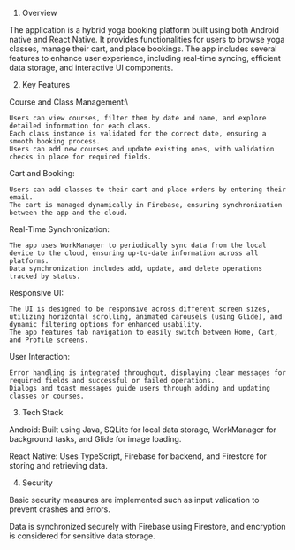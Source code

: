 1) Overview

  The application is a hybrid yoga booking platform built using both Android native and React Native. It provides functionalities for users to browse yoga classes, manage their cart, and place bookings. The app includes several features to enhance user experience, including real-time syncing, efficient data storage, and interactive UI components.

2) Key Features

  Course and Class Management:\
  
    Users can view courses, filter them by date and name, and explore detailed information for each class.
    Each class instance is validated for the correct date, ensuring a smooth booking process.
    Users can add new courses and update existing ones, with validation checks in place for required fields.

  Cart and Booking:

    Users can add classes to their cart and place orders by entering their email.
    The cart is managed dynamically in Firebase, ensuring synchronization between the app and the cloud.

  Real-Time Synchronization:

    The app uses WorkManager to periodically sync data from the local device to the cloud, ensuring up-to-date information across all platforms.
    Data synchronization includes add, update, and delete operations tracked by status.

  Responsive UI:
  
    The UI is designed to be responsive across different screen sizes, utilizing horizontal scrolling, animated carousels (using Glide), and dynamic filtering options for enhanced usability.
    The app features tab navigation to easily switch between Home, Cart, and Profile screens.

  User Interaction:

    Error handling is integrated throughout, displaying clear messages for required fields and successful or failed operations.
    Dialogs and toast messages guide users through adding and updating classes or courses.

3) Tech Stack

  Android: Built using Java, SQLite for local data storage, WorkManager for background tasks, and Glide for image loading.

  React Native: Uses TypeScript, Firebase for backend, and Firestore for storing and retrieving data.

4) Security
   
  Basic security measures are implemented such as input validation to prevent crashes and errors.

Data is synchronized securely with Firebase using Firestore, and encryption is considered for sensitive data storage.
